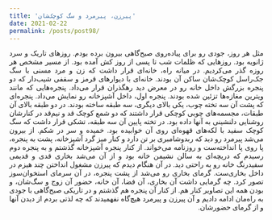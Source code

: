 ```yaml
---
title: 'پیرزن، پیرمرد و سگ کوچک‌شان'
date: 2021-02-22
permalink: /posts/post98/
---
```

<div align="justify" dir="rtl" style="font-family:vazir;">

مثل هر روز، جودی رو برای پیاده‌روی صبح‌گاهی بیرون برده بودم. روزهای تاریک و سرد ژانویه بود. روزهایی که ظلمات شب تا پسی از روز کش آمده بود. از مسیر مشخص هر روزه گذر می‌کردیم. در میانه راه، خانه‌ای قرار داشت که زن و مرد مسنی با سگ جک‌راسل کوچک‌شان ساکن آن بودند. خانه‌ای با دیوارهای قرمز و سقفی شیب‌دار که دو پنجره‌ بزرگش داخل خانه رو در معرض دید رهگذران قرار می‌داد. پنجره‌هایی که مانند ویترین مغازه‌ها تزئین شده بودند. پنجره اول، داخل آشپزخانه رو نمایش می‌داد. پنجره‌ای که پشت آن سه تخته چوب، یکی بالای دیگری، سه طبقه ساخته بودند. در دو طبقه بالای آن طبقات، مجسمه‌های چوبی کوچکی قرار داشتند که دو شمع کوچک قد و نیم‌قد در کنارشان روشنایی دلنشینی به آنها داده بود. در تخته پایین آن سه طبقه، تشکی قرار داشت که سگ کوچک سفید با لکه‌های قهوه‌ای روی آن خوابیده بود. خمیده و سر در شکم. از بیرون می‌شد پیرمرد رو دید که ربدوشامبری بر تن دارد و کنار میز گرد آشپزخانه، پشت به پنجره، پا روی پا انداخته‌ست و روزنامه می‌خواند. از کنار پنجره آشپزخانه گذشتم و به پنجره دوم رسیدم که دریچه‌ای به سالن نشیمن خانه بود و از آن می‌شد بخاری قدی و قدیمی سفیدرنگ خانه رو به راحتی دید. در آن هنگام دیدم که پیرزن مشغول انداختن چند هیزم در داخل بخاری‌ست. گرمای بخاری رو می‌شد از پشت پنجره، در آن سرمای استخوان‌سوز تصور کرد. چه گرمایی داشت آن بخاری، آن فضا، آن خانه، حضور آن زوج و سگ‌شان، و بودن همه این تصاویر کنار هم. از کنار آن پنجره هم گذشتم و در تاریکی صبح‌گاهی با جودی به راه‌مان ادامه دادیم و آن پیرزن و پیرمرد هیچ‌گاه نفهمیدند که چه لذتی بردم از دیدن‌ آنها و از گرمای حضورشان.

</div>

